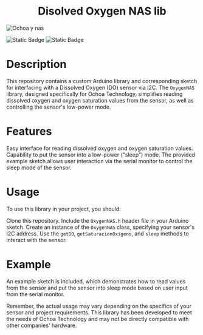<h1 align="center"> Disolved Oxygen NAS lib </h1>


![Ochoa y nas](https://github.com/FranklinZamora/DisolvedOxygenNAS/assets/139190968/15cde0c5-1ac3-41b4-be1b-8bb1c6e12295) 

![Static Badge](https://img.shields.io/badge/NAS-green) ![Static Badge](https://img.shields.io/badge/pre-release-red)


# Description

This repository contains a custom Arduino library and corresponding sketch for interfacing with a Dissolved Oxygen (DO) sensor via I2C. The `OxygenNAS` library, designed specifically for Ochoa Technology, simplifies reading dissolved oxygen and oxygen saturation values from the sensor, as well as controlling the sensor's low-power mode.

# Features
Easy interface for reading dissolved oxygen and oxygen saturation values.
Capability to put the sensor into a low-power ("sleep") mode.
The provided example sketch allows user interaction via the serial monitor to control the sleep mode of the sensor.

# Usage
To use this library in your project, you should:

Clone this repository.
Include the `OxygenNAS.h` header file in your Arduino sketch.
Create an instance of the `OxygenNAS` class, specifying your sensor's I2C address.
Use the `getDO`, `getSaturacionOxigeno`, and `sleep` methods to interact with the sensor.

# Example
An example sketch is included, which demonstrates how to read values from the sensor and put the sensor into sleep mode based on user input from the serial monitor.

Remember, the actual usage may vary depending on the specifics of your sensor and project requirements. This library has been developed to meet the needs of Ochoa Technology and may not be directly compatible with other companies' hardware.
